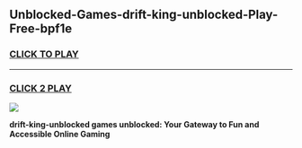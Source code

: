 
## Unblocked-Games-drift-king-unblocked-Play-Free-bpf1e
<h3>
<a href="https://premium76.site?title=drift-king-unblocked&ref=09A">CLICK TO PLAY</a></h3>
<hr>

<h3>
<a href="https://premium76.site?title=drift-king-unblocked&ref=09A">CLICK 2 PLAY</a>
  
</h3>

<a href="https://premium76.site?title=drift-king-unblocked&ref=09A"><img src="https://clearcache.store/games.png"></a>


**drift-king-unblocked games unblocked: Your Gateway to Fun and Accessible Online Gaming**
